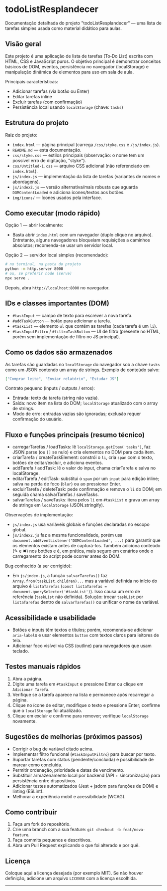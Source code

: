 # todoListResplandecer

Documentação detalhada do projeto "todoListResplandecer" — uma lista de tarefas simples usada como material didático para aulas.

## Visão geral

Este projeto é uma aplicação de lista de tarefas (To‑Do List) escrita com HTML, CSS e JavaScript puros. O objetivo principal é demonstrar conceitos básicos de DOM, eventos, persistência no navegador (localStorage) e manipulação dinâmica de elementos para uso em sala de aula.

Principais características:
- Adicionar tarefas (via botão ou Enter)
- Editar tarefas inline
- Excluir tarefas (com confirmação)
- Persistência local usando `localStorage` (chave: `tasks`)

## Estrutura do projeto

Raiz do projeto:

- `index.html` — página principal (carrega `/css/styke.css` e `/js/index.js`).
- `README.md` — esta documentação.
- `css/styke.css` — estilos principais (observação: o nome tem um possível erro de digitação, "styke").
- `css/Untitled-1.css` — arquivo CSS adicional (não referenciado em `index.html`).
- `js/index.js` — implementação da lista de tarefas (variantes de nomes e abordagens).
- `js/index2.js` — versão alternativa/mais robusta que aguarda `DOMContentLoaded` e adiciona ícones/textos aos botões.
- `img/icons/` — ícones usados pela interface.

## Como executar (modo rápido)

Opção 1 — abrir localmente:
- Basta abrir `index.html` com um navegador (duplo clique no arquivo). Entretanto, alguns navegadores bloqueiam requisições a caminhos absolutos; recomenda-se usar um servidor local.

Opção 2 — servidor local simples (recomendado):
```bash
# no terminal, na pasta do projeto
python -m http.server 8000
# ou, se preferir node (serve)
npx serve .
```
Depois, abra `http://localhost:8000` no navegador.

## IDs e classes importantes (DOM)

- `#taskInput` — campo de texto para escrever a nova tarefa.
- `#addTaskButton` — botão para adicionar a tarefa.
- `#taskList` — elemento `ul` que contém as tarefas (cada tarefa é um `li`).
- `#taskInputFiltro` / `#filtroTaskButton` — UI de filtro (presente no HTML, porém sem implementação de filtro no JS principal).

## Como os dados são armazenados

As tarefas são guardadas no `localStorage` do navegador sob a chave `tasks` como um JSON contendo um array de strings. Exemplo de conteúdo salvo:

```json
["Comprar leite", "Enviar relatório", "Estudar JS"]
```

Contrato pequeno (inputs / outputs / erros):
- Entrada: texto da tarefa (string não vazia).
- Saída: novo item na lista do DOM; `localStorage` atualizado com o array de strings.
- Modo de erro: entradas vazias são ignoradas; exclusão requer confirmação do usuário.

## Fluxo e funções principais (resumo técnico)

- carregarTarefas / loadTasks: lê `localStorage.getItem('tasks')`, faz JSON.parse (ou `[]` se nulo) e cria elementos no DOM para cada item.
- criarTarefa / createTaskElement: constrói o `li`, cria `span` com o texto, botões de editar/excluir, e adiciona eventos.
- addTarefa / addTask: lê o valor do input, chama criarTarefa e salva no localStorage.
- editarTarefa / editTask: substitui o `span` por um `input` para edição inline; salva na perda de foco (`blur`) ou ao pressionar Enter.
- excluirTarefa / deleteTask: pede confirmação e remove o `li` do DOM; em seguida chama salvarTarefas / saveTasks.
- salvarTarefas / saveTasks: itera pelos `li` em `#taskList` e grava um array de strings em `localStorage` (JSON.stringify).

Observações de implementação:
- `js/index.js` usa variáveis globais e funções declaradas no escopo global.
- `js/index2.js` faz a mesma funcionalidade, porém usa `document.addEventListener('DOMContentLoaded', ...)` para garantir que os elementos existam antes de capturá-los. Também adiciona conteúdo (✎ e ✖) nos botões e é, em prática, mais seguro em cenários onde o carregamento do script pode ocorrer antes do DOM.

Bug conhecido (a ser corrigido):
- Em `js/index.js`, a função `salvarTarefas()` faz `Array.from(taskList.children)...` mas a variável definida no início do arquivo é `listaTarefas` (`const listaTarefas = document.querySelector('#taskList')`). Isso causa um erro de referência (`taskList` não definida). Solução: trocar `taskList` por `listaTarefas` dentro de `salvarTarefas()` ou unificar o nome da variável.

## Acessibilidade e usabilidade

- Botões e inputs têm textos e títulos; porém, recomenda-se adicionar `aria-label`s e usar elementos `button` com textos claros para leitores de tela.
- Adicionar foco visível via CSS (outline) para navegadores que usam teclado.

## Testes manuais rápidos

1. Abra a página.
2. Digite uma tarefa em `#taskInput` e pressione Enter ou clique em `Adicionar Tarefa`.
3. Verifique se a tarefa aparece na lista e permanece após recarregar a página.
4. Clique no ícone de editar, modifique o texto e pressione Enter; confirme que o `localStorage` foi atualizado.
5. Clique em excluir e confirme para remover; verifique `localStorage` novamente.

## Sugestões de melhorias (próximos passos)

- Corrigir o bug de variável citado acima.
- Implementar filtro funcional (`#taskInputFiltro`) para buscar por texto.
- Suportar tarefas com status (pendente/concluída) e possibilidade de marcar como concluída.
- Permitir ordenação, prioridade e datas de vencimento.
- Substituir armazenamento local por backend (API + sincronização) para persistência entre dispositivos.
- Adicionar testes automatizados (Jest + jsdom para funções de DOM) e linting (ESLint).
- Melhorar a experiência mobil e acessibilidade (WCAG).

## Como contribuir

1. Faça um fork do repositório.
2. Crie uma branch com a sua feature: `git checkout -b feat/nova-feature`.
3. Faça commits pequenos e descritivos.
4. Abra um Pull Request explicando o que foi alterado e por quê.

## Licença

Coloque aqui a licença desejada (por exemplo MIT). Se não houver definição, adicione um arquivo `LICENSE` com a licença escolhida.

---

